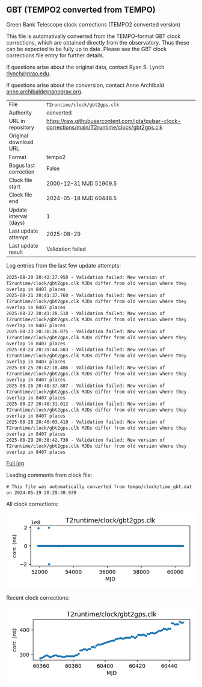
## GBT (TEMPO2 converted from TEMPO)

Green Bank Telescope clock corrections (TEMPO2 converted version)

This file is automativally converted from the TEMPO-format GBT
clock corrections, which are obtained directly from the observatory.
Thus these can be expected to be fully up to date. Please see the
GBT clock corrections file entry for further details.

If questions arise about the original data, contact Ryan S. Lynch
<rlynch@nrao.edu>.

If questions arise about the conversion, contact Anne Archibald
<anne.archibald@nanograv.org>.

|     |     |
|:--- |:--- |
| File | `T2runtime/clock/gbt2gps.clk` |
| Authority | converted |
| URL in repository | <https://raw.githubusercontent.com/ipta/pulsar-clock-corrections/main/T2runtime/clock/gbt2gps.clk> |
| Original download URL | <None> |
| Format | tempo2 |
| Bogus last correction | False |
| Clock file start | 2000-12-31 MJD 51909.5 |
| Clock file end | 2024-05-18 MJD 60448.5 |
| Update interval (days) | 1 |
| Last update attempt | 2025-08-29 |
| Last update result | Validation failed |

Log entries from the last few update attempts:
```
2025-08-20 20:42:27.950 - Validation failed: New version of T2runtime/clock/gbt2gps.clk MJDs differ from old version where they overlap in 8407 places
2025-08-21 20:41:37.760 - Validation failed: New version of T2runtime/clock/gbt2gps.clk MJDs differ from old version where they overlap in 8407 places
2025-08-22 20:41:28.518 - Validation failed: New version of T2runtime/clock/gbt2gps.clk MJDs differ from old version where they overlap in 8407 places
2025-08-23 20:38:26.075 - Validation failed: New version of T2runtime/clock/gbt2gps.clk MJDs differ from old version where they overlap in 8407 places
2025-08-24 20:39:44.503 - Validation failed: New version of T2runtime/clock/gbt2gps.clk MJDs differ from old version where they overlap in 8407 places
2025-08-25 20:42:18.486 - Validation failed: New version of T2runtime/clock/gbt2gps.clk MJDs differ from old version where they overlap in 8407 places
2025-08-26 20:40:37.887 - Validation failed: New version of T2runtime/clock/gbt2gps.clk MJDs differ from old version where they overlap in 8407 places
2025-08-27 20:40:31.012 - Validation failed: New version of T2runtime/clock/gbt2gps.clk MJDs differ from old version where they overlap in 8407 places
2025-08-28 20:40:03.410 - Validation failed: New version of T2runtime/clock/gbt2gps.clk MJDs differ from old version where they overlap in 8407 places
2025-08-29 20:38:42.736 - Validation failed: New version of T2runtime/clock/gbt2gps.clk MJDs differ from old version where they overlap in 8407 places
```
[Full log](https://raw.githubusercontent.com/ipta/pulsar-clock-corrections/main/log/T2runtime/clock/gbt2gps.clk.log)

Leading comments from clock file:

    # This file was automatically converted from tempo/clock/time_gbt.dat on 2024-05-19 20:29:30.939



All clock corrections:

![plot of all clock corrections](gbt2gps.clk.png "All corrections")

Recent clock corrections:

![plot of recent clock corrections](gbt2gps.clk.short.png "Recent corrections")

